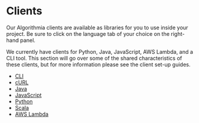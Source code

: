 # Clients

Our Algorithmia clients are available as libraries for you to use inside your project. Be sure to click on the language tab of your choice on the right-hand panel. 

We currently have clients for Python, Java, JavaScript, AWS Lambda, and a CLI tool. This section will go over some of the shared characteristics of these clients, but for more information please see the client set-up guides.

* [CLI](#cli)
* [cURL](#curl)
* [Java](#java-client)
* [JavaScript](#javascript)
* [Python](#python)
* [Scala](#scala)
* [AWS Lambda](#aws-lambda)
